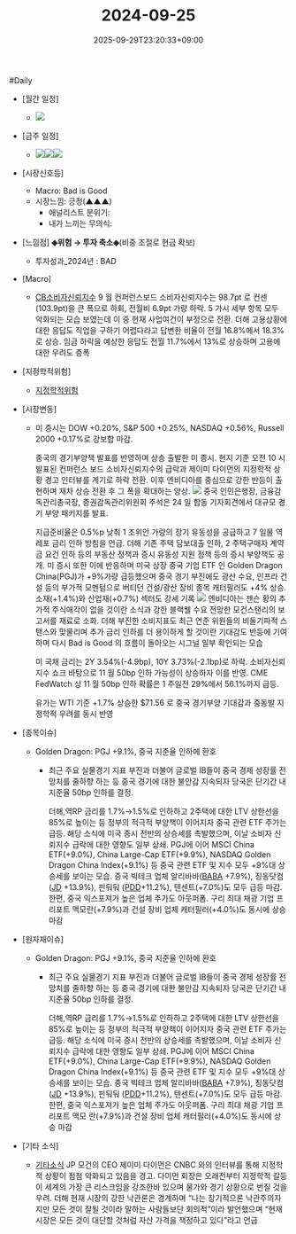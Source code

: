 ﻿---
title: "2024-09-25"
date: 2025-09-29T23:20:33+09:00
lastmod: 2025-10-02T20:04:19+09:00
type: docs
sidebar:
  open: true
weight: 18
---
<div style="display:none">
  <meta property="article:published_time" content="2025-09-29T14:20:33Z" />
  <meta property="article:modified_time" content="2025-10-02T11:04:19Z" />
</div>
#Daily 

- [월간 일정]
	- ![](Pasted%20image%2020240913105517.png)

- [금주 일정]
	- ![](Pasted%20image%2020240920102852.png)![](Pasted%20image%2020240920102541.png)![](Pasted%20image%2020240923214655.png)

- [시장신호등]
	- Macro: Bad is Good
	- 시장느낌: 긍정(▲▲▲)
		- 애널리스트 분위기:
		- 내가 느끼는 무의식:

- [느낌점] **◈위험 → 투자 축소◈**(비중 조절로 현금 확보) 
	- 투자성과_2024년 : BAD

- [Macro]
	- [CB소비자신뢰지수](/industry-study/cb소비자신뢰지수/) 9 월 컨퍼런스보드 소비자신뢰지수는 98.7pt 로 컨센(103.9pt)을 큰 폭으로 하회, 전월비 6.9pt 가량 하락. 5 가시 세부 항목 모두 악화되는 모습 보였는데 이 중 현재 사업여건이 부정으로 전환. 더해 고용상황에 대한 응답도 직업을 구하기 어렵다라고 답변한 비율이 전월 16.8%에서 18.3%로 상승. 임금 하락을 예상한 응답도 전월 11.7%에서 13%로 상승하며 고용에 대한 우려도 증폭

- [지정학적위험]
	- [지정학적위험](/industry-study/지정학적위험/) 

- [시장변동]
	- 미 증시는 DOW +0.20%, S&P 500 +0.25%, NASDAQ +0.56%, Russell 2000 +0.17%로 강보합 마감. 
	  
	  중국의 경기부양책 발표를 반영하며 상승 출발한 미 증시. 현지 기준 오전 10 시 발표된 컨퍼런스 보드 소비자신뢰지수의 급락과 제이미 다이먼의 지정학적 상황 경고 인터뷰를 계기로 하락 전환. 이후 엔비디아를 중심으로 강한 반등이 출현하며 재차 상승 전환 후 그 폭을 확대하는 양상.
	  ![](Pasted%20image%2020240925152824.png)
	  중국 인민은행장, 금융감독관리총국장, 증권감독관리위원회 주석은 24 일 합동 기자회견에서 대규모 경기 부양 패키지를 발표. 
	  
	  지급준비율은 0.5%p 낮춰 1 조위안 가량의 장기 유동성을 공급하고 7 일물 역레포 금리 인하 방침을 언급. 더해 기존 주택 담보대출 인하, 2 주택구매자 계약금 요건 인하 등의 부동산 정책과 증시 유동성 지원 정책 등의 증시 부양책도 공개. 미 증시 또한 이에 반응하며 미국 상장 중국 기업 ETF 인 Golden Dragon China(PGJ)가 +9%가량 급등했으며 중국 경기 부진에도 광산 수요, 인프라 건설 등의 부가적 모멘텀으로 버티던 건설/광산 장비 종목 캐터필러도 +4% 상승. 소재(+1.4%)와 산업재(+0.7%) 섹터도 강세 기록
	  ![](Pasted%20image%2020240925152755.png)
	  엔비디아는 젠슨 황의 추가적 주식매각이 없을 것이란 소식과 강한 블랙웰 수요 전망한 모건스탠리의 보고서를 재료로 소화. 더해 부진한 소비지표도 최근 연준 위원들의 비둘기파적 스탠스와 맞물리며 추가 금리 인하를 더 용이하게 할 것이란 기대감도 반등에 기여하며 다시 Bad is Good 의 흐름이 돌아오는 시그널 일부 확인되는 모습
	  
	  미 국채 금리는 2Y 3.54%(-4.9bp), 10Y 3.73%(-2.1bp)로 하락. 소비자신뢰지수 쇼크 바탕으로 11 월 50bp 인하 가능성이 상승하자 이를 반영. CME FedWatch 상 11 월 50bp 인하 확률은 1 주일전 29%에서 56.1%까지 급등. 
	  
	  유가는 WTI 기준 +1.7% 상승한 $71.56 로 중국 경기부양 기대감과 중동발 지정학적 우려를 동시 반영

- [종목이슈]
	- Golden Dragon: PGJ +9.1%, 중국 지준율 인하에 환호
		- 최근 주요 실물경기 지표 부진과 더불어 글로벌 IB들이 중국 경제 성장률 전망치를 줄하향 하는 등 중국 경기에 대한 불안감 지속되자 당국은 단기간 내 지준율 50bp 인하를 결정. 
		  
		  더해,역RP 금리를 1.7%→1.5%로 인하하고 2주택에 대한 LTV 상한선을 85%로 높이는 등 정부의 적극적 부양책이 이어지자 중국 관련 ETF 주가는 급등. 해당 소식에 미국 증시 전반의 상승세를 촉발했으며, 이날 소비자 신뢰지수 급락에 대한 영향도 일부 상쇄. PGJ에 이어 MSCI China ETF(+9.0%), China Large-Cap ETF(+9.9%), NASDAQ Golden Dragon China Index(+9.1%) 등 중국 관련 ETF 및 지수 모두 +9%대 상승세를 보이는 모습. 중국 빅테크 업체 알리바바([BABA](/company-analysis/baba/) +7.9%), 징동닷컴([JD](/company-analysis/jd/) +13.9%), 핀둬둬 ([PDD](/company-analysis/pdd/)+11.2%), 텐센트(+7.0%)도 모두 급등 마감. 한편, 중국 익스포져가 높은 업체 주가도 아웃퍼폼. 구리 최대 채광 기업 프리포트 맥모란(+7.9%)과 건설 장비 업체 캐터필러(+4.0%)도 동시에 상승 마감

- [원자재이슈]
	- Golden Dragon: PGJ +9.1%, 중국 지준율 인하에 환호
		- 최근 주요 실물경기 지표 부진과 더불어 글로벌 IB들이 중국 경제 성장률 전망치를 줄하향 하는 등 중국 경기에 대한 불안감 지속되자 당국은 단기간 내 지준율 50bp 인하를 결정. 
		  
		  더해,역RP 금리를 1.7%→1.5%로 인하하고 2주택에 대한 LTV 상한선을 85%로 높이는 등 정부의 적극적 부양책이 이어지자 중국 관련 ETF 주가는 급등. 해당 소식에 미국 증시 전반의 상승세를 촉발했으며, 이날 소비자 신뢰지수 급락에 대한 영향도 일부 상쇄. PGJ에 이어 MSCI China ETF(+9.0%), China Large-Cap ETF(+9.9%), NASDAQ Golden Dragon China Index(+9.1%) 등 중국 관련 ETF 및 지수 모두 +9%대 상승세를 보이는 모습. 중국 빅테크 업체 알리바바([BABA](/company-analysis/baba/) +7.9%), 징동닷컴([JD](/company-analysis/jd/) +13.9%), 핀둬둬 ([PDD](/company-analysis/pdd/)+11.2%), 텐센트(+7.0%)도 모두 급등 마감. 한편, 중국 익스포져가 높은 업체 주가도 아웃퍼폼. 구리 최대 채광 기업 프리포트 맥모
란(+7.9%)과 건설 장비 업체 캐터필러(+4.0%)도 동시에 상승 마감

- [기타 소식]
	- [기타소식](/industry-study/기타소식/) JP 모건의 CEO 제이미 다이먼은 CNBC 와의 인터뷰를 통해 지정학적 상황이 점점 악화되고 있음을 경고. 다이먼 회장은 오래전부터 지정학적 갈등이 세계의 가장 큰 리스크임을 강조한바 있으며 물가와 경기 상황으로 번질 것을 우려. 더해 현재 시장의 강한 낙관론은 경계하며 “나는 장기적으론 낙관주의자지만 모든 것이 잘될 것이라 말하는 사람들보단 회의적”이라 발언했으며 “현재 시장은 모든 것이 대단할 것처럼 자산 가격을 책정하고 있다”라고 언급
